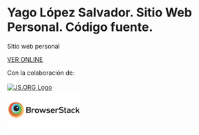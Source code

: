 # Yago López Salvador. Sitio Web Personal. Código fuente.

Sitio web personal

<a href="https://yagolopez.js.org" target="_blank">VER ONLINE</a>

<div>Con la colaboración de: </div>
<br>
<div><a href="https://js.org" target="_blank" title="JS.ORG | JavaScript Community">
<img src="https://logo.js.org/dark_horz.png" width="102" alt="JS.ORG Logo"/></a></div>
<div><a href="https://www.browserstack.com/" target="_blank"><img src="browserstack-logo.png" height="90px"/></a></div>

